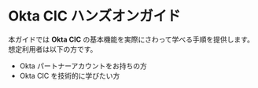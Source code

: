 # Okta CIC ハンズオンガイド

本ガイドでは **Okta CIC** の基本機能を実際にさわって学べる手順を提供します。想定利用者は以下の方です。

* Okta パートナーアカウントをお持ちの方
* Okta CIC を技術的に学びたい方